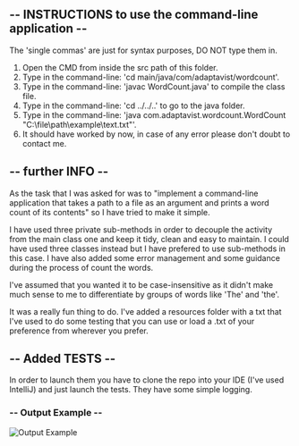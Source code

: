 ## -- INSTRUCTIONS to use the command-line application --

The 'single commas' are just for syntax purposes, DO NOT type them in.

1. Open the CMD from inside the src path of this folder.
2. Type in the command-line: 'cd main/java/com/adaptavist/wordcount'.
3. Type in the command-line: 'javac WordCount.java' to compile the class file.
4. Type in the command-line: 'cd ../../..' to go to the java folder.
5. Type in the command-line: 'java com.adaptavist.wordcount.WordCount "C:\file\path\example\text.txt"'.
6. It should have worked by now, in case of any error please don't doubt to contact me.

## -- further INFO --

As the task that I was asked for was to "implement a command-line application that takes a path to a file as an argument and prints a word count of its contents" so I have tried to make it simple. 

I have used three private sub-methods in order to decouple the activity from the main class one and keep it tidy, clean and easy to maintain. I could have used three classes instead but I have prefered to use sub-methods in this case. I have also added some error management and some guidance during the process of count the words. 

I've assumed that you wanted it to be case-insensitive as it didn't make much sense to me to differentiate by groups of words like 'The' and 'the'.

It was a really fun thing to do. I've added a resources folder with a txt that I've used to do some testing that you can use or load a .txt of your preference from wherever you prefer.

## -- Added TESTS --

In order to launch them you have to clone the repo into your IDE (I've used IntelliJ) and just launch the tests. They have some simple logging.

### -- Output Example --
![Output Example](https://i.imgur.com/ETHJXtE.png)
